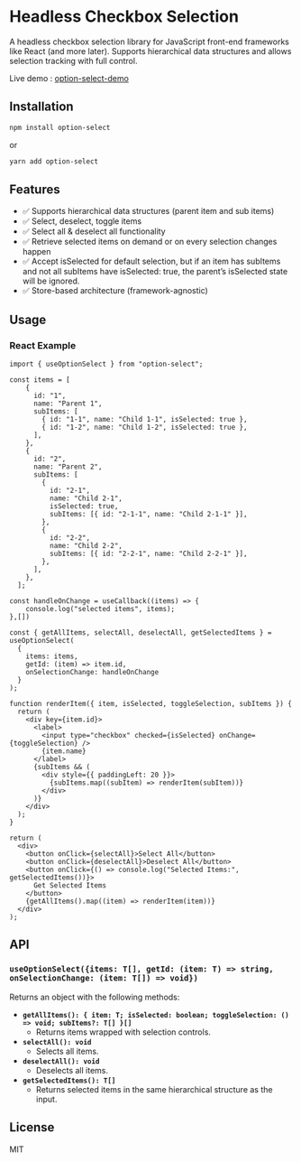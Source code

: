 # Headless Checkbox Selection

A headless checkbox selection library for JavaScript front-end frameworks like React (and more later). Supports hierarchical data structures and allows selection tracking with full control.

Live demo :  [option-select-demo](https://stackblitz.com/edit/sb1-mtgegjcy?file=src%2FApp.tsx)

## Installation

```sh
npm install option-select
```

or

```sh
yarn add option-select
```

## Features

- ✅ Supports hierarchical data structures (parent item and  sub items)
- ✅ Select, deselect, toggle items
- ✅ Select all & deselect all functionality
- ✅ Retrieve selected items on demand or on every selection changes happen
- ✅ Accept isSelected for default selection, but if an item has subItems and not all subItems have isSelected: true, the parent’s isSelected state will be ignored.
- ✅ Store-based architecture (framework-agnostic)

## Usage

### React Example

```tsx
import { useOptionSelect } from "option-select";

const items = [
    {
      id: "1",
      name: "Parent 1",
      subItems: [
        { id: "1-1", name: "Child 1-1", isSelected: true },
        { id: "1-2", name: "Child 1-2", isSelected: true },
      ],
    },
    {
      id: "2",
      name: "Parent 2",
      subItems: [
        {
          id: "2-1",
          name: "Child 2-1",
          isSelected: true,
          subItems: [{ id: "2-1-1", name: "Child 2-1-1" }],
        },
        {
          id: "2-2",
          name: "Child 2-2",
          subItems: [{ id: "2-2-1", name: "Child 2-2-1" }],
        },
      ],
    },
  ];

const handleOnChange = useCallback((items) => {
    console.log("selected items", items);
},[])

const { getAllItems, selectAll, deselectAll, getSelectedItems } = useOptionSelect(
  {
    items: items,
    getId: (item) => item.id,
    onSelectionChange: handleOnChange
  }
);

function renderItem({ item, isSelected, toggleSelection, subItems }) {
  return (
    <div key={item.id}>
      <label>
        <input type="checkbox" checked={isSelected} onChange={toggleSelection} />
        {item.name}
      </label>
      {subItems && (
        <div style={{ paddingLeft: 20 }}>
          {subItems.map((subItem) => renderItem(subItem))}
        </div>
      )}
    </div>
  );
}

return (
  <div>
    <button onClick={selectAll}>Select All</button>
    <button onClick={deselectAll}>Deselect All</button>
    <button onClick={() => console.log("Selected Items:", getSelectedItems())}>
      Get Selected Items
    </button>
    {getAllItems().map((item) => renderItem(item))}
  </div>
);
```

## API

### `useOptionSelect({items: T[], getId: (item: T) => string, onSelectionChange: (item: T[]) => void})`

Returns an object with the following methods:

- **`getAllItems(): { item: T; isSelected: boolean; toggleSelection: () => void; subItems?: T[] }[]`**
  - Returns items wrapped with selection controls.
- **`selectAll(): void`**
  - Selects all items.
- **`deselectAll(): void`**
  - Deselects all items.
- **`getSelectedItems(): T[]`**
  - Returns selected items in the same hierarchical structure as the input.

## License

MIT

